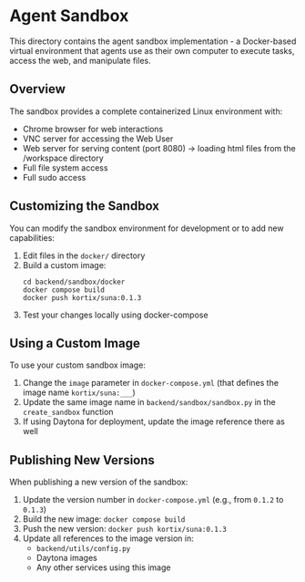 # Agent Sandbox

This directory contains the agent sandbox implementation - a Docker-based virtual environment that agents use as their own computer to execute tasks, access the web, and manipulate files.

## Overview

The sandbox provides a complete containerized Linux environment with:
- Chrome browser for web interactions
- VNC server for accessing the Web User
- Web server for serving content (port 8080) -> loading html files from the /workspace directory
- Full file system access
- Full sudo access

## Customizing the Sandbox

You can modify the sandbox environment for development or to add new capabilities:

1. Edit files in the `docker/` directory
2. Build a custom image:
   ```
   cd backend/sandbox/docker
   docker compose build
   docker push kortix/suna:0.1.3
   ```
3. Test your changes locally using docker-compose

## Using a Custom Image

To use your custom sandbox image:

1. Change the `image` parameter in `docker-compose.yml` (that defines the image name `kortix/suna:___`)
2. Update the same image name in `backend/sandbox/sandbox.py` in the `create_sandbox` function
3. If using Daytona for deployment, update the image reference there as well

## Publishing New Versions

When publishing a new version of the sandbox:

1. Update the version number in `docker-compose.yml` (e.g., from `0.1.2` to `0.1.3`)
2. Build the new image: `docker compose build`
3. Push the new version: `docker push kortix/suna:0.1.3`
4. Update all references to the image version in:
   - `backend/utils/config.py`
   - Daytona images
   - Any other services using this image
